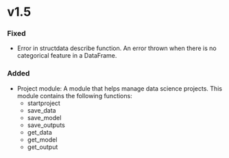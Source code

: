 # v1.5

### Fixed

* Error in structdata describe function. An error thrown when there is no categorical feature in a DataFrame.

### Added

* Project module: A module that helps manage data science projects. This module contains the following functions:
  * startproject
  * save\_data
  * save\_model
  * save\_outputs
  * get\_data
  * get\_model
  * get\_output




